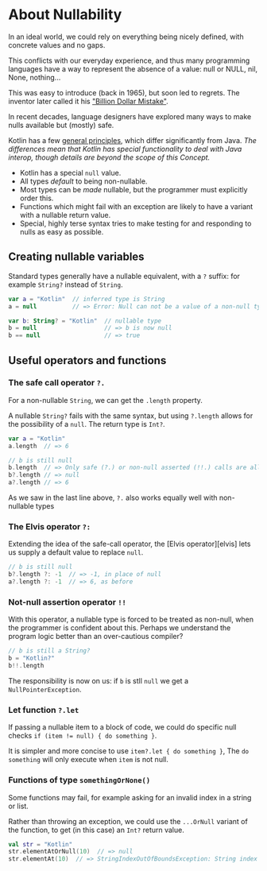# About Nullability

In an ideal world, we could rely on everything being nicely defined, with concrete values and no gaps.

This conflicts with our everyday experience, and thus many programming languages have a way to represent the absence of a value: null or NULL, nil, None, nothing...

This was easy to introduce (back in 1965), but soon led to regrets.
The inventor later called it his ["Billion Dollar Mistake"][mistake].

In recent decades, language designers have explored many ways to make nulls available but (mostly) safe.

Kotlin has a few [general principles][null-safety], which differ significantly from Java.
_The differences mean that Kotlin has special functionality to deal with Java interop, though details are beyond the scope of this Concept._

- Kotlin has a special `null` value.
- All types _default_ to being non-nullable.
- Most types can be _made_ nullable, but the programmer must explicitly order this.
- Functions which might fail with an exception are likely to have a variant with a nullable return value.
- Special, highly terse syntax tries to make testing for and responding to nulls as easy as possible.

## Creating nullable variables

Standard types generally have a nullable equivalent, with a `?` suffix: for example `String?` instead of `String`.

```kotlin
var a = "Kotlin"  // inferred type is String
a = null          // => Error: Null can not be a value of a non-null type String

var b: String? = "Kotlin"  // nullable type
b = null                   // => b is now null
b == null                  // => true
```

## Useful operators and functions

### The safe call operator `?.`

For a non-nullable `String`, we can get the `.length` property.

A nullable `String?` fails with the same syntax, but using `?.length` allows for the possibility of a `null`.
The return type is `Int?`.

```kotlin
var a = "Kotlin"
a.length  // => 6

// b is still null
b.length  // => Only safe (?.) or non-null asserted (!!.) calls are allowed on a nullable receiver of type String?
b?.length // => null
a?.length // => 6
```

As we saw in the last line above, `?.` also works equally well with non-nullable types

### The Elvis operator `?:`

Extending the idea of the safe-call operator, the [Elvis operator][elvis] lets us supply a default value to replace `null`.

```kotlin
// b is still null
b?.length ?: -1  // => -1, in place of null
a?.length ?: -1  // => 6, as before
```

### Not-null assertion operator `!!`

With this operator, a nullable type is forced to be treated as non-null, when the programmer is confident about this.
Perhaps we understand the program logic better than an over-cautious compiler?

```kotlin
// b is still a String?
b = "Kotlin?"
b!!.length
```

The responsibility is now on us: if `b` is stll `null` we get a `NullPointerException`.

### Let function `?.let`

If passing a nullable item to a block of code, we could do specific null checks `if (item != null) { do something }`.

It is simpler and more concise to use `item?.let { do something }`,
The `do something` will only execute when `item` is not null.

### Functions of type `somethingOrNone()`

Some functions may fail, for example asking for an invalid index in a string or list.

Rather than throwing an exception, we could use the `...OrNull` variant of the function, to get (in this case) an `Int?` return value.

```kotlin
val str = "Kotlin"
str.elementAtOrNull(10)  // => null
str.elementAt(10)  // => StringIndexOutOfBoundsException: String index out of range: 10
```


[mistake]: https://www.infoq.com/presentations/Null-References-The-Billion-Dollar-Mistake-Tony-Hoare/
[null-safety]: https://kotlinlang.org/docs/null-safety.html
